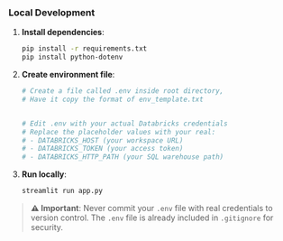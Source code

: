 ### Local Development

1. **Install dependencies**:
   ```bash
   pip install -r requirements.txt
   pip install python-dotenv
   ```

2. **Create environment file**:
   ```bash
   # Create a file called .env inside root directory, 
   # Have it copy the format of env_template.txt
   
   
   # Edit .env with your actual Databricks credentials
   # Replace the placeholder values with your real:
   # - DATABRICKS_HOST (your workspace URL)
   # - DATABRICKS_TOKEN (your access token)
   # - DATABRICKS_HTTP_PATH (your SQL warehouse path)
   ```

3. **Run locally**:
   ```bash
   streamlit run app.py
   ```

> **⚠️ Important**: Never commit your `.env` file with real credentials to version control. The `.env` file is already included in `.gitignore` for security.


